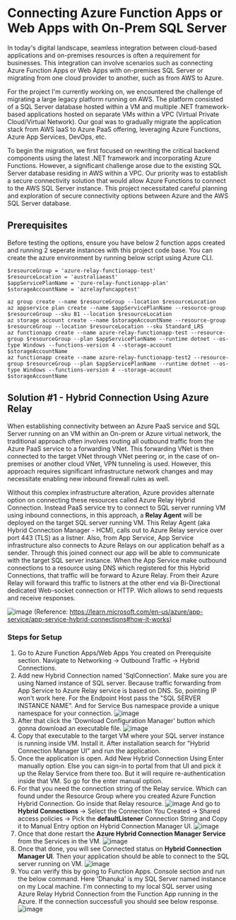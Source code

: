# Connecting Azure Function Apps or Web Apps with On-Prem SQL Server

In today's digital landscape, seamless integration between cloud-based applications and on-premises resources is often a requirement for businesses. This integration can involve scenarios such as connecting Azure Function Apps or Web Apps with on-premises SQL Server or migrating from one cloud provider to another, such as from AWS to Azure.

For the project I'm currently working on, we encountered the challenge of migrating a large legacy platform running on AWS. The platform consisted of a SQL Server database hosted within a VM and multiple .NET framework-based applications hosted on separate VMs within a VPC (Virtual Private Cloud/Virtual Network). Our goal was to gradually migrate the application stack from AWS IaaS to Azure PaaS offering, leveraging Azure Functions, Azure App Services, DevOps, etc.

To begin the migration, we first focused on rewriting the critical backend components using the latest .NET framework and incorporating Azure Functions. However, a significant challenge arose due to the existing SQL Server database residing in AWS within a VPC. Our priority was to establish a secure connectivity solution that would allow Azure Functions to connect to the AWS SQL Server instance. This project necessitated careful planning and exploration of secure connectivity options between Azure and the AWS SQL Server database.

## Prerequisites

Before testing the options, ensure you have below 2 function apps created and running 2 seperate instances with this project code base. You can create the azure environment by running below script using Azure CLI.

```
$resourceGroup = 'azure-relay-functionapp-test'
$resourceLocation = 'australiaeast'
$appServicePlanName = 'zure-relay-functionapp-plan'
$storageAccountName = 'azrelayfuncapptest'

az group create --name $resourceGroup --location $resourceLocation
az appservice plan create --name $appServicePlanName --resource-group $resourceGroup --sku B1 --location $resourceLocation
az storage account create --name $storageAccountName --resource-group $resourceGroup --location $resourceLocation --sku Standard_LRS
az functionapp create --name azure-relay-functionapp-test --resource-group $resourceGroup --plan $appServicePlanName --runtime dotnet --os-type Windows --functions-version 4 --storage-account $storageAccountName
az functionapp create --name azure-relay-functionapp-test2 --resource-group $resourceGroup --plan $appServicePlanName --runtime dotnet --os-type Windows --functions-version 4 --storage-account $storageAccountName
```

## Solution #1 - Hybrid Connection Using Azure Relay
When establishing connectivity between an Azure PaaS service and SQL Server running on an VM within an On-prem or Azure virtual network, the traditional approach often involves routing all outbound traffic from the Azure PaaS service to a forwarding VNet. This forwarding VNet is then connected to the target VNet through VNet peering or, in the case of on-premises or another cloud VNet, VPN tunneling is used. However, this approach requires significant infrastructure network changes and may necessitate enabling new inbound firewall rules as well.

Without this complex infrastructure alteration, Azure provides alternate option on connecting these resources called Azure Relay Hybrid Connection. Instead PaaS service try to connect to SQL server running VM using inbound connections, in this approach, a **Relay Agent** will be deployed on the target SQL server running VM. This Relay Agent (aka Hybrid Connection Manager - HCM), calls out to Azure Relay service over port 443 (TLS) as a listner. Also, from App Service, App Service infrastructure also connects to Azure Relays on our application behalf as a sender. Through this joined connect our app will be able to communicate with the target SQL server instance. When the App Service make outbound connections to a resource using DNS which registered for this Hybrid Connections, that traffic will be forward to Azure Relay. From their Azure Relay will forward this traffic to listners at the other end via Bi-Directional dedicated Web-socket connection or HTTP. Wich allows to send requests and receive responses.

![image](https://github.com/DHJayasinghe/system-design/assets/26274468/338149dd-a994-42e2-8c16-dd7eb1c69d8a)
(Reference: https://learn.microsoft.com/en-us/azure/app-service/app-service-hybrid-connections#how-it-works)

### Steps for Setup
1. Go to Azure Function Apps/Web Apps You created on Prerequisite section. Navigate to Networking -> Outbound Traffic -> Hybrid Connections.
2. Add new Hybrid Connection named 'SqlConnection'. Make sure you are using Named instance of SQL server. Because traffic forwarding from App Service to Azure Relay service is based on DNS. So, pointing IP won't work here. For the Endpoint Host pass the "SQL SERVER INSTANCE NAME". And for Service Bus namespace provide a unique namespace for your connection.
![image](https://github.com/DHJayasinghe/system-design/assets/26274468/e26065b6-3250-4e5b-9472-82151a668ef2)
3. After that click the 'Download Configuration Manager' button which gonna download an executable file.
![image](https://github.com/DHJayasinghe/system-design/assets/26274468/c7501d92-bcda-4121-888c-03857530328e)
4. Copy that executable to the target VM where your SQL server instance is running inside VM. Install it. After installation search for "Hybrid Connection Manager UI" and run the application.
5. Once the application is open. Add New Hybrid Connection Using Enter manually option. Else you can sign-in to portal from that UI and pick it up the Relay Service from there too. But it will require re-authentication inside that VM. So go for the enter manual option.
6. For that you need the connection string of the Relay service. Which can found under the Resource Group where you created Azure Function Hybrid Connection. Go inside that Relay resource. 
![image](https://github.com/DHJayasinghe/system-design/assets/26274468/13bb81ab-a0cb-4fde-a13d-9cd372fa2055)
And go to **Hybrid Connections** -> Select the Connection You Created -> Shared access policies -> Pick the **defaultListener** Connection String and Copy it to Manual Entry option on Hybrid Connection Manager UI.
![image](https://github.com/DHJayasinghe/system-design/assets/26274468/00615fa3-ed4b-4bcb-ad1e-bdfa1b55cb5f)
7. Once that done restart the **Azure Hybrid Connection Manager Service** from the Services in the VM.
![image](https://github.com/DHJayasinghe/system-design/assets/26274468/dfc1a4c8-cd46-4820-93c1-5f0bab2c1497)
8. Once that done, you will see Connected status on **Hybrid Connection Manager UI**. Then your application should be able to connect to the SQL server running on VM. 
![image](https://github.com/DHJayasinghe/system-design/assets/26274468/aeb74429-cda1-42f6-babb-70de709a7490)
9. You can verify this by going to Function Apps. Console section and run the below command. Here 'Dhanuka' is my SQL Server named instance on my Local machine. I'm connecting to my local SQL server using Azure Relay Hybrid Connection from the Function App running in the Azure. If the connection successfull you should see below response.
![image](https://github.com/DHJayasinghe/system-design/assets/26274468/307200f7-2558-4f75-a105-4842e62fa404)

 





